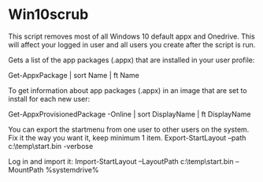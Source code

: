 # Win10scrub
This script removes most of all Windows 10 default appx and Onedrive.
This will affect your logged in user and all users you create after the script is run.

Gets a list of the app packages (.appx) that are installed in your user profile:

Get-AppxPackage | sort Name | ft Name

To get information about app packages (.appx) in an image that are set to install for each new user:

Get-AppxProvisionedPackage -Online | sort DisplayName | ft DisplayName

You can export the startmenu from one user to other users on the system.
Fix it the way you want it, keep minimum 1 item.
Export-StartLayout –path c:\temp\start.bin -verbose

Log in and import it:
Import-StartLayout –LayoutPath c:\temp\start.bin –MountPath %systemdrive%
